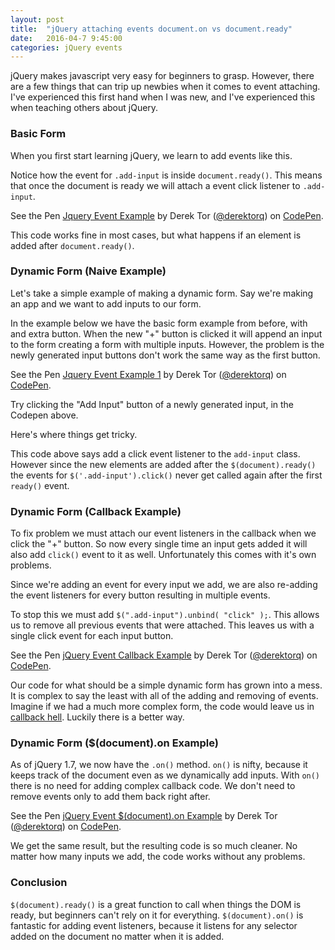 ```yaml
---
layout: post
title:  "jQuery attaching events document.on vs document.ready"
date:   2016-04-7 9:45:00
categories: jQuery events
---
```


jQuery makes javascript very easy for beginners to grasp. However, there are a few things that can trip up newbies when it comes to event attaching. I've experienced this first hand when I was new, and I've experienced this when teaching others about jQuery.

### Basic Form

When you first start learning jQuery, we learn to add events like this.

<script src="https://gist.github.com/rundmt/1e2014821f770977faf69f779b123e34.js"></script>

Notice how the event for `.add-input` is inside `document.ready()`. This means that once the document is ready we will attach a event click listener to `.add-input`.

<p data-height="268" data-theme-id="0" data-slug-hash="oxpGeJ" data-default-tab="result" data-user="derektorq" class="codepen">See the Pen <a href="http://codepen.io/derektorq/pen/oxpGeJ/">Jquery Event Example</a> by Derek Tor (<a href="http://codepen.io/derektorq">@derektorq</a>) on <a href="http://codepen.io">CodePen</a>.</p>
<script async src="//assets.codepen.io/assets/embed/ei.js"></script>

This code works fine in most cases, but what happens if an element is added after `document.ready()`.

### Dynamic Form (Naive Example)

Let's take a simple example of making a dynamic form. Say we're making an app and we want to add inputs to our form.

In the example below we have the basic form example from before, with and extra button. When the new "+" button is clicked it will append an input to the form creating a form with multiple inputs. However, the problem is the newly generated input buttons don't work the same way as the first button.

<script src="https://gist.github.com/rundmt/2125be3eb95c983be6cea110087c4018.js"></script>

<p data-height="268" data-theme-id="0" data-slug-hash="aNbYxx" data-default-tab="result" data-user="derektorq" class="codepen">See the Pen <a href="http://codepen.io/derektorq/pen/aNbYxx/">Jquery Event Example 1</a> by Derek Tor (<a href="http://codepen.io/derektorq">@derektorq</a>) on <a href="http://codepen.io">CodePen</a>.</p>
<script async src="//assets.codepen.io/assets/embed/ei.js"></script>

Try clicking the "Add Input" button of a newly generated input, in the Codepen above.

Here's where things get tricky.

This code above says add a click event listener to the `add-input` class. However since the new elements are added after the `$(document).ready()` the events for `$('.add-input').click()` never get called again after the first `ready()` event.

### Dynamic Form (Callback Example)

To fix problem we must attach our event listeners in the callback when we click the "+" button. So now every single time an input gets added it will also add `click()` event to it as well. Unfortunately this comes with it's own problems.

Since we're adding an event for every input we add, we are also re-adding the event listeners for every button resulting in multiple events.

To stop this we must add `$(".add-input").unbind( "click" );`. This allows us to remove all previous events that were attached. This leaves us with a single click event for each input button.

<script src="https://gist.github.com/rundmt/d94551175e0b43c85dcd0faa47e4c535.js"></script>

<p data-height="268" data-theme-id="0" data-slug-hash="bpaoLe" data-default-tab="result" data-user="derektorq" class="codepen">See the Pen <a href="http://codepen.io/derektorq/pen/bpaoLe/">jQuery Event Callback Example</a> by Derek Tor (<a href="http://codepen.io/derektorq">@derektorq</a>) on <a href="http://codepen.io">CodePen</a>.</p>
<script async src="//assets.codepen.io/assets/embed/ei.js"></script>


Our code for what should be a simple dynamic form has grown into a mess. It is complex to say the least with all of the adding and removing of events. Imagine if we had a much more complex form, the code would leave us in [callback hell](http://callbackhell.com/). Luckily there is a better way.

### Dynamic Form ($(document).on Example)

As of jQuery 1.7, we now have the `.on()` method. `on()` is nifty, because it keeps track of the document even as we dynamically add inputs. With `on()` there is no need for adding complex callback code. We don't need to remove events only to add them back right after.

<script src="https://gist.github.com/rundmt/c7f8ce31935a7655dedcf0b0aa75eeae.js"></script>

<p data-height="268" data-theme-id="0" data-slug-hash="ONzxwN" data-default-tab="result" data-user="derektorq" class="codepen">See the Pen <a href="http://codepen.io/derektorq/pen/ONzxwN/">jQuery Event $(document).on Example</a> by Derek Tor (<a href="http://codepen.io/derektorq">@derektorq</a>) on <a href="http://codepen.io">CodePen</a>.</p>
<script async src="//assets.codepen.io/assets/embed/ei.js"></script>

We get the same result, but the resulting code is so much cleaner. No matter how many inputs we add, the code works without any problems.

### Conclusion

`$(document).ready()` is a great function to call when things the DOM is ready, but beginners can't rely on it for everything. `$(document).on()` is fantastic for adding event listeners, because it listens for any selector added on the document no matter when it is added.
